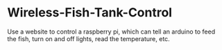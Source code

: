 # Wireless-Fish-Tank-Control
Use a website to control a raspberry pi, which can tell an arduino to feed the fish, turn on and off lights, read the temperature, etc. 
